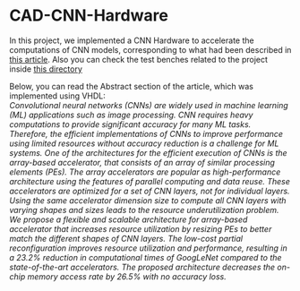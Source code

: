 # CAD-CNN-Hardware

In this project, we implemented a CNN Hardware to accelerate the computations of CNN models, corresponding to what had been described in [this article](https://www.computer.org/csdl/journal/si/2022/07/09764895/1CWoKKg309G). Also you can check the test benches related to the project inside [this directory](https://github.com/KamyarMoradian/CAD-CNN-Hardware/tree/master/CNNHardware/CNNHardware.srcs/sim_1/new)

Below, you can read the Abstract section of the article, which was implemented using VHDL: <br>
*Convolutional neural networks (CNNs) are widely used in machine learning (ML) applications such as image processing. CNN requires heavy computations to provide significant accuracy for many ML tasks. Therefore, the efficient implementations of CNNs to improve performance using limited resources without accuracy reduction is a challenge for ML systems. One of the architectures for the efficient execution of CNNs is the array-based accelerator, that consists of an array of similar processing elements (PEs). The array accelerators are popular as high-performance architecture using the features of parallel computing and data reuse. These accelerators are optimized for a set of CNN layers, not for individual layers. Using the same accelerator dimension size to compute all CNN layers with varying shapes and sizes leads to the resource underutilization problem. We propose a flexible and scalable architecture for array-based accelerator that increases resource utilization by resizing PEs to better match the different shapes of CNN layers. The low-cost partial reconfiguration improves resource utilization and performance, resulting in a 23.2% reduction in computational times of GoogLeNet compared to the state-of-the-art accelerators. The proposed architecture decreases the on-chip memory access rate by 26.5% with no accuracy loss.*
